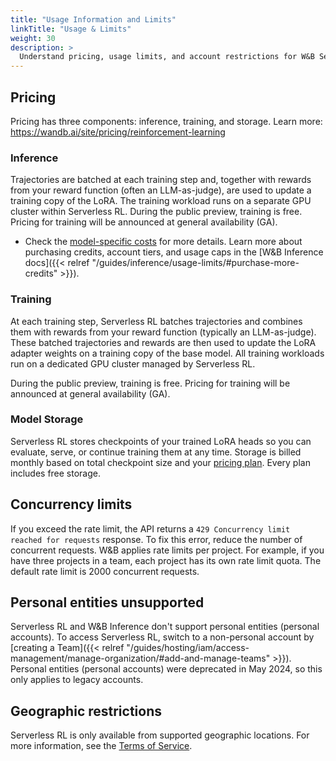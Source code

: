 ```yaml
---
title: "Usage Information and Limits"
linkTitle: "Usage & Limits"
weight: 30
description: >
  Understand pricing, usage limits, and account restrictions for W&B Serverless RL.
---
```


## Pricing

Pricing has three components: inference, training, and storage. Learn more: https://wandb.ai/site/pricing/reinforcement-learning 

### Inference

Trajectories are batched at each training step and, together with rewards from your reward function (often an LLM-as-judge), are used to update a training copy of the LoRA. The training workload runs on a separate GPU cluster within Serverless RL. During the public preview, training is free. Pricing for training will be announced at general availability (GA).

* Check the [model-specific costs](https://wandb.ai/site/pricing/inference) for more details. Learn more about purchasing credits, account tiers, and usage caps in the [W&B Inference docs]({{< relref "/guides/inference/usage-limits/#purchase-more-credits" >}}).

### Training

At each training step, Serverless RL batches trajectories and combines them with rewards from your reward function (typically an LLM-as-judge). These batched trajectories and rewards are then used to update the LoRA adapter weights on a training copy of the base model. All training workloads run on a dedicated GPU cluster managed by Serverless RL.

During the public preview, training is free. Pricing for training will be announced at general availability (GA).

### Model Storage

Serverless RL stores checkpoints of your trained LoRA heads so you can evaluate, serve, or continue training them at any time. Storage is billed monthly based on total checkpoint size and your [pricing plan](https://wandb.ai/site/pricing). Every plan includes free storage.


## Concurrency limits

If you exceed the rate limit, the API returns a `429 Concurrency limit reached for requests` response. To fix this error, reduce the number of concurrent requests.
W&B applies rate limits per project. For example, if you have three projects in a team, each project has its own rate limit quota. The default rate limit is 2000 concurrent requests.

## Personal entities unsupported

Serverless RL and W&B Inference don't support personal entities (personal accounts). To access Serverless RL, switch to a non-personal account by [creating a Team]({{< relref "/guides/hosting/iam/access-management/manage-organization/#add-and-manage-teams" >}}). Personal entities (personal accounts) were deprecated in May 2024, so this only applies to legacy accounts. 

## Geographic restrictions

Serverless RL is only available from supported geographic locations. For more information, see the [Terms of Service](https://docs.coreweave.com/docs/policies/terms-of-service/terms-of-use#geographic-restrictions).

